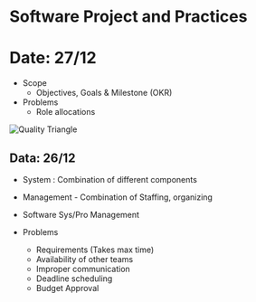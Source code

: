 # Software Project and Practices

# Date: 27/12
- Scope 
    - Objectives, Goals & Milestone (OKR)
- Problems
    - Role allocations

![Quality Triangle](https://bordio.com/wp-content/uploads/2022/04/Quality-triangle.png)
## Data: 26/12

- System : Combination of different components
- Management - Combination of Staffing, organizing
- Software Sys/Pro Management

- Problems
    - Requirements (Takes max time)
    - Availability of other teams
    - Improper communication
    - Deadline scheduling
    - Budget Approval
    